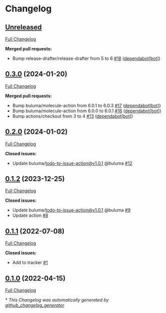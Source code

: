 # Changelog

## [Unreleased](https://github.com/buluma/ansible-role-unowned_files/tree/HEAD)

[Full Changelog](https://github.com/buluma/ansible-role-unowned_files/compare/0.3.0...HEAD)

**Merged pull requests:**

- Bump release-drafter/release-drafter from 5 to 6 [\#18](https://github.com/buluma/ansible-role-unowned_files/pull/18) ([dependabot[bot]](https://github.com/apps/dependabot))

## [0.3.0](https://github.com/buluma/ansible-role-unowned_files/tree/0.3.0) (2024-01-20)

[Full Changelog](https://github.com/buluma/ansible-role-unowned_files/compare/0.2.0...0.3.0)

**Merged pull requests:**

- Bump buluma/molecule-action from 6.0.1 to 6.0.3 [\#17](https://github.com/buluma/ansible-role-unowned_files/pull/17) ([dependabot[bot]](https://github.com/apps/dependabot))
- Bump buluma/molecule-action from 6.0.0 to 6.0.1 [\#16](https://github.com/buluma/ansible-role-unowned_files/pull/16) ([dependabot[bot]](https://github.com/apps/dependabot))
- Bump actions/checkout from 3 to 4 [\#13](https://github.com/buluma/ansible-role-unowned_files/pull/13) ([dependabot[bot]](https://github.com/apps/dependabot))

## [0.2.0](https://github.com/buluma/ansible-role-unowned_files/tree/0.2.0) (2024-01-02)

[Full Changelog](https://github.com/buluma/ansible-role-unowned_files/compare/0.1.2...0.2.0)

**Closed issues:**

- Update buluma/todo-to-issue-action@v1.0.1 @buluma [\#12](https://github.com/buluma/ansible-role-unowned_files/issues/12)

## [0.1.2](https://github.com/buluma/ansible-role-unowned_files/tree/0.1.2) (2023-12-25)

[Full Changelog](https://github.com/buluma/ansible-role-unowned_files/compare/0.1.1...0.1.2)

**Closed issues:**

- Update buluma/todo-to-issue-action@v1.0.1 @buluma [\#9](https://github.com/buluma/ansible-role-unowned_files/issues/9)
- Update action [\#8](https://github.com/buluma/ansible-role-unowned_files/issues/8)

## [0.1.1](https://github.com/buluma/ansible-role-unowned_files/tree/0.1.1) (2022-07-08)

[Full Changelog](https://github.com/buluma/ansible-role-unowned_files/compare/0.1.0...0.1.1)

**Closed issues:**

- Add to tracker [\#1](https://github.com/buluma/ansible-role-unowned_files/issues/1)

## [0.1.0](https://github.com/buluma/ansible-role-unowned_files/tree/0.1.0) (2022-04-15)

[Full Changelog](https://github.com/buluma/ansible-role-unowned_files/compare/60c9912e640c1481a31861c9ad0ddc444c008b3e...0.1.0)



\* *This Changelog was automatically generated by [github_changelog_generator](https://github.com/github-changelog-generator/github-changelog-generator)*
